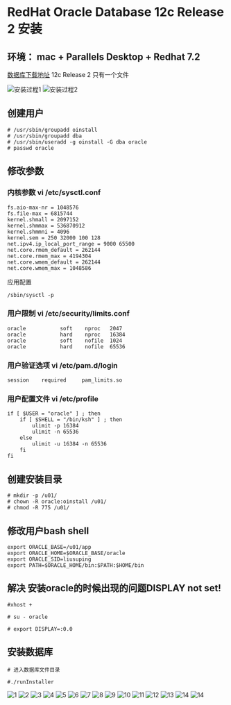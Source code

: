 # RedHat Oracle Database 12c Release 2 安装

## 环境： mac + Parallels Desktop + Redhat 7.2
[数据库下载地址](https://www.oracle.com/technetwork/database/enterprise-edition/downloads/oracle12c-linux-12201-3608234.html)
12c Release 2 只有一个文件

![安装过程1](https://github.com/cnxz43/tech-doc/blob/master/pic/屏幕快照%202019-01-02%20下午3.42.05.png?raw=true)
![安装过程2](https://github.com/cnxz43/tech-doc/blob/master/pic/屏幕快照%202019-01-02%20下午3.42.08.png?raw=true)

## 创建用户

```
# /usr/sbin/groupadd oinstall
# /usr/sbin/groupadd dba
# /usr/sbin/useradd -g oinstall -G dba oracle
# passwd oracle
```

## 修改参数

### 内核参数 vi /etc/sysctl.conf 
```
fs.aio-max-nr = 1048576
fs.file-max = 6815744
kernel.shmall = 2097152
kernel.shmmax = 536870912
kernel.shmmni = 4096
kernel.sem = 250 32000 100 128
net.ipv4.ip_local_port_range = 9000 65500
net.core.rmem_default = 262144
net.core.rmem_max = 4194304
net.core.wmem_default = 262144
net.core.wmem_max = 1048586

```
应用配置
```
/sbin/sysctl -p
```

### 用户限制 vi /etc/security/limits.conf
```
oracle           soft    nproc   2047
oracle           hard    nproc   16384
oracle           soft    nofile  1024
oracle           hard    nofile  65536
```

### 用户验证选项 vi /etc/pam.d/login

```
session    required     pam_limits.so
```

### 用户配置文件 vi /etc/profile

```
if [ $USER = "oracle" ] ; then
	if [ $SHELL = "/bin/ksh" ] ; then
		ulimit -p 16384
		ulimit -n 65536
	else
		ulimit -u 16384 -n 65536
	fi
fi

```



## 创建安装目录
```
# mkdir -p /u01/
# chown -R oracle:oinstall /u01/
# chmod -R 775 /u01/
```

## 修改用户bash shell
```
export ORACLE_BASE=/u01/app
export ORACLE_HOME=$ORACLE_BASE/oracle
export ORACLE_SID=liusuping
export PATH=$ORACLE_HOME/bin:$PATH:$HOME/bin
```

## 解决 安装oracle的时候出现的问题DISPLAY not set! 

```
#xhost +

# su - oracle

# export DISPLAY=:0.0
```

## 安装数据库
```
# 进入数据库文件目录

#./runInstaller
```

![1](https://github.com/cnxz43/tech-doc/blob/master/pic/屏幕快照%202019-01-03%20上午10.27.18.png?raw=true) 
![2](https://github.com/cnxz43/tech-doc/blob/master/pic/屏幕快照%202019-01-03%20上午10.29.19.png?raw=true) 
![3](https://github.com/cnxz43/tech-doc/blob/master/pic/屏幕快照%202019-01-03%20上午10.29.25.png?raw=true) 
![4](https://github.com/cnxz43/tech-doc/blob/master/pic/屏幕快照%202019-01-03%20上午10.29.32.png?raw=true) 
![5](https://github.com/cnxz43/tech-doc/blob/master/pic/屏幕快照%202019-01-03%20上午10.31.59.png?raw=true) 
![6](https://github.com/cnxz43/tech-doc/blob/master/pic/屏幕快照%202019-01-03%20上午10.32.13.png?raw=true) 
![7](https://github.com/cnxz43/tech-doc/blob/master/pic/屏幕快照%202019-01-03%20上午10.32.33.png?raw=true) 
![8](https://github.com/cnxz43/tech-doc/blob/master/pic/屏幕快照%202019-01-03%20上午10.32.49.png?raw=true) 
![9](https://github.com/cnxz43/tech-doc/blob/master/pic/屏幕快照%202019-01-03%20上午10.33.09.png?raw=true) 
![10](https://github.com/cnxz43/tech-doc/blob/master/pic/屏幕快照%202019-01-03%20上午10.33.30.png?raw=true) 
![11](https://github.com/cnxz43/tech-doc/blob/master/pic/屏幕快照%202019-01-03%20上午10.34.37.png?raw=true) 
![12](https://github.com/cnxz43/tech-doc/blob/master/pic/屏幕快照%202019-01-03%20上午10.47.24.png?raw=true) 
![13](https://github.com/cnxz43/tech-doc/blob/master/pic/屏幕快照%202019-01-03%20上午10.48.48.png?raw=true) 
![14](https://github.com/cnxz43/tech-doc/blob/master/pic/屏幕快照%202019-01-03%20上午10.49.07.png?raw=true) 
![14](https://github.com/cnxz43/tech-doc/blob/master/pic/屏幕快照%202019-01-03%20上午10.54.57.png?raw=true) 


